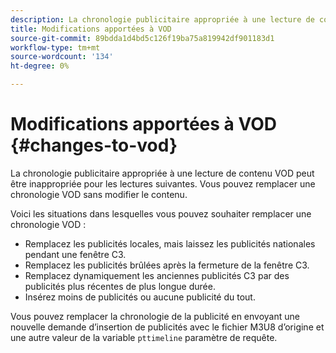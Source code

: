 ```yaml
---
description: La chronologie publicitaire appropriée à une lecture de contenu VOD peut être inappropriée pour les lectures suivantes. Vous pouvez remplacer une chronologie VOD sans modifier le contenu.
title: Modifications apportées à VOD
source-git-commit: 89bdda1d4bd5c126f19ba75a819942df901183d1
workflow-type: tm+mt
source-wordcount: '134'
ht-degree: 0%

---
```



# Modifications apportées à VOD {#changes-to-vod}

La chronologie publicitaire appropriée à une lecture de contenu VOD peut être inappropriée pour les lectures suivantes. Vous pouvez remplacer une chronologie VOD sans modifier le contenu.

Voici les situations dans lesquelles vous pouvez souhaiter remplacer une chronologie VOD :

* Remplacez les publicités locales, mais laissez les publicités nationales pendant une fenêtre C3.
* Remplacez les publicités brûlées après la fermeture de la fenêtre C3.
* Remplacez dynamiquement les anciennes publicités C3 par des publicités plus récentes de plus longue durée.
* Insérez moins de publicités ou aucune publicité du tout.

Vous pouvez remplacer la chronologie de la publicité en envoyant une nouvelle demande d’insertion de publicités avec le fichier M3U8 d’origine et une autre valeur de la variable `pttimeline` paramètre de requête.